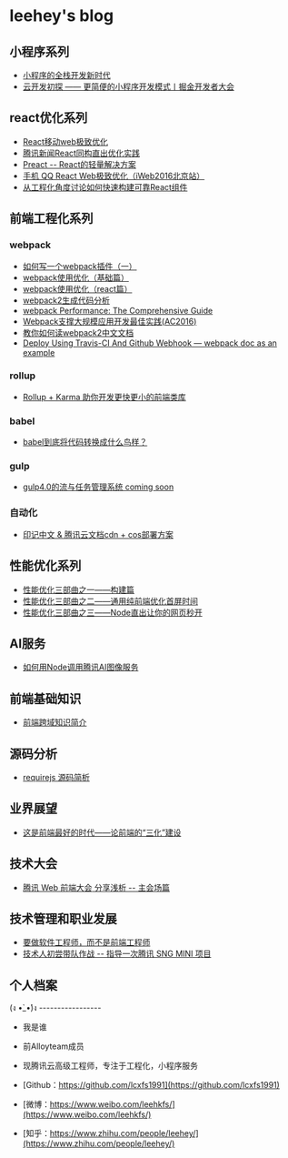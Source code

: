 # leehey's blog

## 小程序系列
- [小程序的全栈开发新时代](https://github.com/lcxfs1991/blog/issues/28)
- [云开发初探 —— 更简便的小程序开发模式丨掘金开发者大会](https://github.com/lcxfs1991/blog/issues/29)

## react优化系列
- [React移动web极致优化](https://github.com/lcxfs1991/blog/issues/8)
- [腾讯新闻React同构直出优化实践](https://github.com/lcxfs1991/blog/issues/10)
- [Preact -- React的轻量解决方案](https://github.com/lcxfs1991/blog/issues/13)
- [手机 QQ React Web极致优化（iWeb2016北京站）](https://github.com/lcxfs1991/blog/blob/master/%E6%89%8B%E6%9C%BA%20QQ%20React%20Web%E6%9E%81%E8%87%B4%E4%BC%98%E5%8C%96.ppt?raw=true)
- [从工程化角度讨论如何快速构建可靠React组件](https://github.com/lcxfs1991/blog/issues/18)

## 前端工程化系列

### webpack
- [如何写一个webpack插件（一）](https://github.com/lcxfs1991/blog/issues/1)
- [webpack使用优化（基础篇）](https://github.com/lcxfs1991/blog/issues/2)
- [webpack使用优化（react篇）](https://github.com/lcxfs1991/blog/issues/7)
- [webpack2生成代码分析](https://github.com/lcxfs1991/blog/issues/14)
- [webpack Performance: The Comprehensive Guide](https://github.com/lcxfs1991/blog/issues/15)
- [Webpack支撑大规模应用开发最佳实践(AC2016)](https://github.com/lcxfs1991/blog/raw/master/Webpack%E6%94%AF%E6%92%91%E5%A4%A7%E8%A7%84%E6%A8%A1%E5%BA%94%E7%94%A8%E5%BC%80%E5%8F%91%E6%9C%80%E4%BD%B3%E5%AE%9E%E8%B7%B5.pptx)
- [教你如何读webpack2中文文档](https://github.com/lcxfs1991/blog/issues/17)
- [Deploy Using Travis-CI And Github Webhook — webpack doc as an example](https://github.com/lcxfs1991/blog/issues/19)

### rollup
- [Rollup + Karma 助你开发更快更小的前端类库](https://github.com/lcxfs1991/blog/issues/25)

### babel
- [babel到底将代码转换成什么鸟样？](https://github.com/lcxfs1991/blog/issues/9)

### gulp
- [gulp4.0的流与任务管理系统 coming soon](https://github.com/lcxfs1991/blog/issues/11)

### 自动化
- [印记中文 & 腾讯云文档cdn + cos部署方案](https://github.com/lcxfs1991/blog/issues/22)
 
## 性能优化系列
- [性能优化三部曲之一——构建篇](https://github.com/lcxfs1991/blog/issues/4)
- [性能优化三部曲之二——通用纯前端优化首屏时间](https://github.com/lcxfs1991/blog/issues/5)
- [性能优化三部曲之三——Node直出让你的网页秒开](https://github.com/lcxfs1991/blog/issues/6)

## AI服务
- [如何用Node调用腾讯AI图像服务](https://github.com/lcxfs1991/blog/issues/26)


## 前端基础知识
- [前端跨域知识简介](https://github.com/lcxfs1991/blog/issues/12)

## 源码分析
- [requirejs 源码简析](https://github.com/lcxfs1991/blog/issues/20)

## 业界展望
- [这是前端最好的时代——论前端的“三化”建设](https://github.com/lcxfs1991/blog/issues/3)

## 技术大会
- [腾讯 Web 前端大会<TFC2017 /> 分享浅析 -- 主会场篇](https://github.com/lcxfs1991/blog/issues/21)

## 技术管理和职业发展
- [要做软件工程师，而不是前端工程师](https://github.com/lcxfs1991/blog/issues/24)
- [技术人初尝带队作战 -- 指导一次腾讯 SNG MINI 项目](https://github.com/lcxfs1991/blog/issues/27)

## 个人档案
(ง •̀_•́)ง -----------------

* 我是谁

* 前Alloyteam成员

* 现腾讯云高级工程师，专注于工程化，小程序服务

* [Github：https://github.com/lcxfs1991](https://github.com/lcxfs1991)

* [微博：https://www.weibo.com/leehkfs/](https://www.weibo.com/leehkfs/)

* [知乎：https://www.zhihu.com/people/leehey/](https://www.zhihu.com/people/leehey/)


